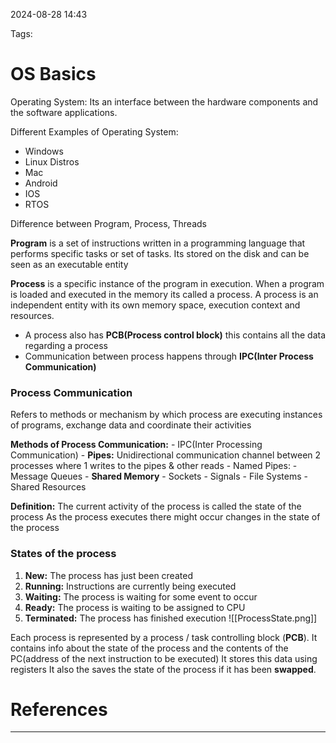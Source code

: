 
2024-08-28 14:43

Tags:

# OS Basics

Operating System: Its an interface between the hardware components and the software applications.

Different Examples of Operating System:
- Windows 
- Linux Distros
- Mac 
- Android 
- IOS
- RTOS

Difference between Program, Process, Threads

**Program** is a set of instructions written in a programming language that performs specific tasks or set of tasks. Its stored on the disk and can be seen as an executable entity 

**Process** is a specific instance of the program in  execution. When a program is loaded and executed in the memory its called a process. A process is an independent entity with its own memory space, execution context and resources.
- A process also has **PCB(Process control block)** this contains all the data regarding a process 
- Communication between process happens through **IPC(Inter Process Communication)**

### Process Communication

Refers to methods or mechanism by which process are executing instances of programs, exchange data and coordinate their activities

**Methods of Process Communication:**
	- IPC(Inter Processing Communication)
		- **Pipes:** Unidirectional communication channel between 2 processes where 1 writes to the pipes & other reads
		- Named Pipes: 
		- Message Queues
		- **Shared Memory**
		- Sockets
	- Signals 
	- File Systems
	- Shared Resources

**Definition:** The current activity of the process is called the state of the process
As the process executes there might occur changes in the state of the process 

### States of the process
1. **New:** The process has just been created
2. **Running:** Instructions are currently being executed
3. **Waiting:** The process is waiting for some event to occur
4. **Ready:** The process is waiting to be assigned to CPU
5. **Terminated:** The process has finished execution
![[ProcessState.png]]

Each process is represented by a process / task controlling block (**PCB**). It contains info about the state of the process and the contents of the PC(address of the next instruction to be executed)
It stores this data using registers
It also the saves the state of the process if it has been **swapped**.

# References
---


